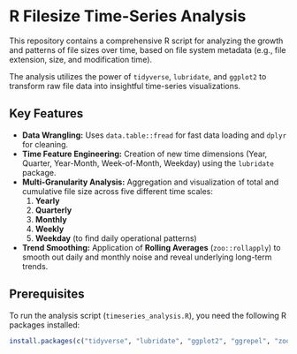 # R Filesize Time-Series Analysis

This repository contains a comprehensive R script for analyzing the growth and patterns of file sizes over time, based on file system metadata (e.g., file extension, size, and modification time).

The analysis utilizes the power of `tidyverse`, `lubridate`, and `ggplot2` to transform raw file data into insightful time-series visualizations.

## Key Features

- **Data Wrangling:** Uses `data.table::fread` for fast data loading and `dplyr` for cleaning.
- **Time Feature Engineering:** Creation of new time dimensions (Year, Quarter, Year-Month, Week-of-Month, Weekday) using the `lubridate` package.
- **Multi-Granularity Analysis:** Aggregation and visualization of total and cumulative file size across five different time scales:
    1.  **Yearly**
    2.  **Quarterly**
    3.  **Monthly**
    4.  **Weekly**
    5.  **Weekday** (to find daily operational patterns)
- **Trend Smoothing:** Application of **Rolling Averages** (`zoo::rollapply`) to smooth out daily and monthly noise and reveal underlying long-term trends.

## Prerequisites

To run the analysis script (`timeseries_analysis.R`), you need the following R packages installed:

```R
install.packages(c("tidyverse", "lubridate", "ggplot2", "ggrepel", "zoo", "data.table"))
